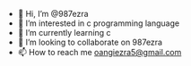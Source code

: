 - 👋 Hi, I’m @987ezra
- 👀 I’m interested in c programming language
- 🌱 I’m currently learning c
- 💞️ I’m looking to collaborate on 987ezra
- 📫 How to reach me oangiezra5@gmail.com

<!---
987ezra/987ezra is a ✨ special ✨ repository because its `README.md` (this file) appears on your GitHub profile.
You can click the Preview link to take a look at your changes.
--->
